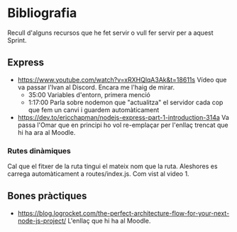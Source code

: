 # Bibliografia

Recull d'alguns recursos que he fet servir o vull fer servir per a aquest Sprint.

## Express
- https://www.youtube.com/watch?v=xRXHQlqA3Ak&t=18611s Vídeo que va passar l'Ivan al Discord. Encara me l'haig de mirar.
    - 35:00 Variables d'entorn, primera menció
    - 1:17:00 Parla sobre nodemon que "actualitza" el servidor cada cop que fem un canvi i guardem automàticament
- https://dev.to/ericchapman/nodejs-express-part-1-introduction-314a Va passa l'Omar que en principi ho vol re-emplaçar per l'enllaç trencat que hi ha ara al Moodle.

### Rutes dinàmiques
Cal que el fitxer de la ruta tingui el mateix nom que la ruta. Aleshores es carrega automàticament a routes/index.js. Com vist al video 1.

## Bones pràctiques

- https://blog.logrocket.com/the-perfect-architecture-flow-for-your-next-node-js-project/ L'enllaç que hi ha al Moodle.